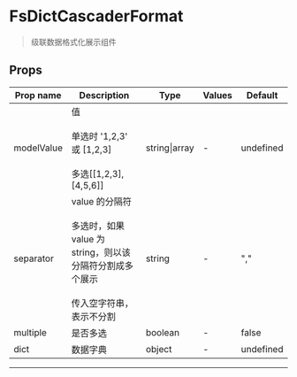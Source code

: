 # FsDictCascaderFormat

> 级联数据格式化展示组件

## Props

| Prop name  | Description                                                                                                             | Type          | Values | Default   |
| ---------- | ----------------------------------------------------------------------------------------------------------------------- | ------------- | ------ | --------- |
| modelValue | 值<br/><br> 单选时 '1,2,3' 或 [1,2,3]<br/><br> 多选[[1,2,3],[4,5,6]]<br/>                                               | string\|array | -      | undefined |
| separator  | value 的分隔符<br/><br> 多选时，如果 value 为 string，则以该分隔符分割成多个展示<br/><br> 传入空字符串，表示不分割<br/> | string        | -      | ","       |
| multiple   | 是否多选                                                                                                                | boolean       | -      | false     |
| dict       | 数据字典                                                                                                                | object        | -      | undefined |

---
